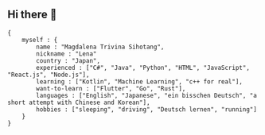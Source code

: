 ## Hi there 👋

```
{
    myself : {
        name : "Magdalena Trivina Sihotang",
        nickname : "Lena"
        country : "Japan",
        experienced : ["C#", "Java", "Python", "HTML", "JavaScript", "React.js", "Node.js"],
        learning : ["Kotlin", "Machine Learning", "c++ for real"],
        want-to-learn : ["Flutter", "Go", "Rust"], 
        languages : ["English", "Japanese", "ein bisschen Deutsch", "a short attempt with Chinese and Korean"], 
        hobbies : ["sleeping", "driving", "Deutsch lernen", "running"]
    }
}
```

<!--
**magdalena-trivina/magdalena-trivina** is a ✨ _special_ ✨ repository because its `README.md` (this file) appears on your GitHub profile.

Here are some ideas to get you started:

- 🔭 I’m currently working on ...
- 🌱 I’m currently learning ...
- 👯 I’m looking to collaborate on ...
- 🤔 I’m looking for help with ...
- 💬 Ask me about ...
- 📫 How to reach me: ...
- 😄 Pronouns: ...
- ⚡ Fun fact: ...
-->
